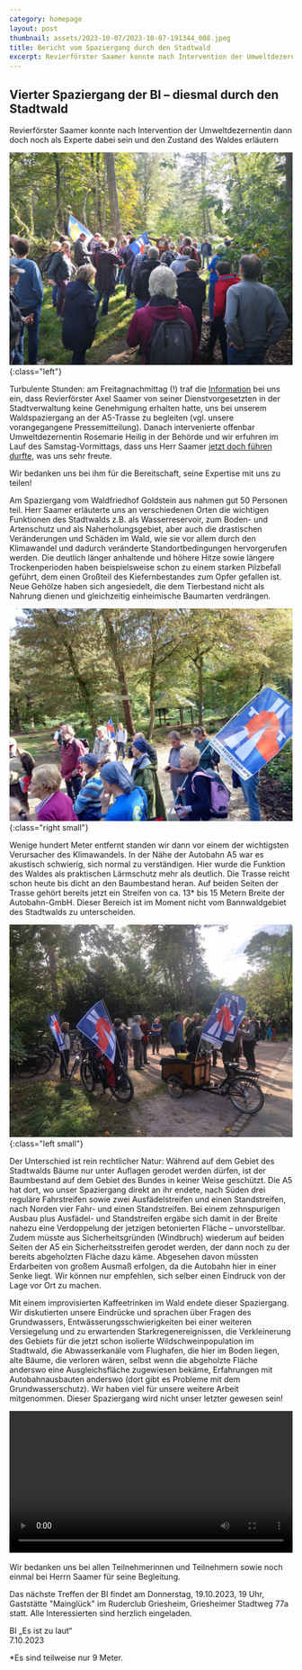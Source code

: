 ```yaml
---
category: homepage
layout: post
thumbnail: assets/2023-10-07/2023-10-07-191344_008.jpeg
title: Bericht vom Spaziergang durch den Stadtwald
excerpt: Revierförster Saamer konnte nach Intervention der Umweltdezernentin dann doch noch als Experte dabei sein und den Zustand des Waldes erläutern
---
```

## Vierter Spaziergang der BI – diesmal durch den Stadtwald

Revierförster Saamer konnte nach Intervention der Umweltdezernentin dann doch noch als Experte dabei sein und den Zustand des Waldes erläutern

![Die Bürgerinitiative im Stadtwald](/assets/2023-10-07/2023-10-07-191344_008.jpeg){:class="left"}

Turbulente Stunden: am Freitagnachmittag (!) traf die [Information](/2023/10/06/forster-darf-nicht-kommen.html) bei uns ein, dass Revierförster Axel Saamer von seiner Dienstvorgesetzten in der Stadtverwaltung keine Genehmigung erhalten hatte, uns bei unserem Waldspaziergang an der A5-Trasse zu begleiten (vgl. unsere vorangegangene Pressemitteilung).
Danach intervenierte offenbar Umweltdezernentin Rosemarie Heilig in der Behörde und wir erfuhren im Lauf des Samstag-Vormittags, dass uns Herr Saamer [jetzt doch führen durfte](/2023/10/07/forster-darf-nun-doch.html), was uns sehr freute.

Wir bedanken uns bei ihm für die Bereitschaft, seine Expertise mit uns zu teilen!

Am Spaziergang vom Waldfriedhof Goldstein aus nahmen gut 50 Personen teil.
Herr Saamer erläuterte uns an verschiedenen Orten die wichtigen Funktionen des Stadtwalds z.B. als Wasserreservoir, zum Boden- und Artenschutz und als Naherholungsgebiet, aber auch die drastischen Veränderungen und Schäden im Wald, wie sie vor allem durch den Klimawandel und dadurch veränderte Standortbedingungen hervorgerufen werden. Die deutlich länger anhaltende und höhere Hitze sowie längere Trockenperioden haben beispielsweise schon zu einem starken Pilzbefall geführt, dem einen Großteil des Kiefernbestandes zum Opfer gefallen ist. Neue Gehölze haben sich angesiedelt, die dem Tierbestand nicht als Nahrung dienen und gleichzeitig einheimische Baumarten verdrängen.

![Bestes Wetter im Stadtwald zum Spaziergang der BI](/assets/2023-10-07/2023-10-07-193233_006.jpeg){:class="right small"}

Wenige hundert Meter entfernt standen wir dann vor einem der wichtigsten Verursacher des Klimawandels. In der Nähe der Autobahn A5 war es akustisch schwierig, sich normal zu verständigen. Hier wurde die Funktion des Waldes als praktischen Lärmschutz mehr als deutlich. Die Trasse reicht schon heute bis dicht an den Baumbestand heran. Auf beiden Seiten der Trasse gehört bereits jetzt ein Streifen von ca. 13* bis 15 Metern Breite der Autobahn-GmbH. Dieser Bereich ist im Moment nicht vom Bannwaldgebiet des Stadtwalds zu unterscheiden.

![Anreise in den Stadtwald per Fahrrad oder Straßenbahn](/assets/2023-10-07/2023-10-07-203703_002.jpeg){:class="left small"}

Der Unterschied ist rein rechtlicher Natur: Während auf dem Gebiet des Stadtwalds Bäume nur unter Auflagen gerodet werden dürfen, ist der Baumbestand auf dem Gebiet des Bundes in keiner Weise geschützt.
Die A5 hat dort, wo unser Spaziergang direkt an ihr endete, nach Süden drei reguläre Fahrstreifen sowie zwei Ausfädelstreifen und einen Standstreifen, nach Norden vier Fahr- und einen Standstreifen. Bei einem zehnspurigen Ausbau plus Ausfädel- und Standstreifen ergäbe sich damit in der Breite nahezu eine Verdoppelung der jetzigen betonierten Fläche – unvorstellbar.  Zudem müsste aus Sicherheitsgründen (Windbruch) wiederum auf beiden Seiten der A5 ein Sicherheitsstreifen gerodet werden, der dann noch zu der bereits abgeholzten Fläche dazu käme. Abgesehen davon müssten Erdarbeiten von großem Ausmaß erfolgen, da die Autobahn hier in einer Senke liegt. Wir können nur empfehlen, sich selber einen Eindruck von der Lage vor Ort zu machen.

Mit einem improvisierten Kaffeetrinken im Wald endete dieser Spaziergang. Wir diskutierten unsere Eindrücke und sprachen über Fragen des Grundwassers, Entwässerungsschwierigkeiten bei einer weiteren Versiegelung und zu erwartenden Starkregenereignissen, die Verkleinerung des Gebiets für die jetzt schon isolierte Wildschweinpopulation im Stadtwald, die Abwasserkanäle vom Flughafen, die hier im Boden liegen, alte Bäume, die verloren wären, selbst wenn die abgeholzte Fläche anderswo eine Ausgleichsfläche zugewiesen bekäme, Erfahrungen mit Autobahnausbauten anderswo (dort gibt es Probleme mit dem Grundwasserschutz). Wir haben viel für unsere weitere Arbeit mitgenommen. Dieser Spaziergang wird nicht unser letzter gewesen sein!

<video controls width="100%">
  <source src="/assets/2023-10-07/2023-10-07-193233.mp4" type="video/mp4">
  <a href="/assets/2023-10-07/2023-10-07-193233.mp4">Video herunterladen</a>
</video>

Wir bedanken uns bei allen Teilnehmerinnen und Teilnehmern sowie noch einmal bei Herrn Saamer für seine Begleitung.

Das nächste Treffen der BI findet am Donnerstag, 19.10.2023, 19 Uhr, Gaststätte "Mainglück" im Ruderclub Griesheim, Griesheimer Stadtweg 77a statt.  Alle Interessierten sind herzlich eingeladen.

BI „Es ist zu laut“<br>
7.10.2023

*Es sind teilweise nur 9 Meter.
